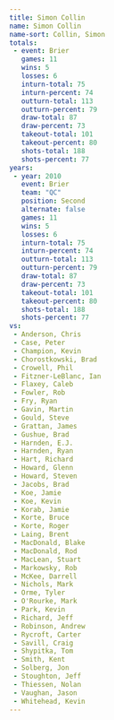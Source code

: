 ```yaml
---
title: Simon Collin
name: Simon Collin
name-sort: Collin, Simon
totals:
 - event: Brier
   games: 11
   wins: 5
   losses: 6
   inturn-total: 75
   inturn-percent: 74
   outturn-total: 113
   outturn-percent: 79
   draw-total: 87
   draw-percent: 73
   takeout-total: 101
   takeout-percent: 80
   shots-total: 188
   shots-percent: 77
years:
 - year: 2010
   event: Brier
   team: "QC"
   position: Second
   alternate: false
   games: 11
   wins: 5
   losses: 6
   inturn-total: 75
   inturn-percent: 74
   outturn-total: 113
   outturn-percent: 79
   draw-total: 87
   draw-percent: 73
   takeout-total: 101
   takeout-percent: 80
   shots-total: 188
   shots-percent: 77
vs:
 - Anderson, Chris
 - Case, Peter
 - Champion, Kevin
 - Chorostkowski, Brad
 - Crowell, Phil
 - Fitzner-LeBlanc, Ian
 - Flaxey, Caleb
 - Fowler, Rob
 - Fry, Ryan
 - Gavin, Martin
 - Gould, Steve
 - Grattan, James
 - Gushue, Brad
 - Harnden, E.J.
 - Harnden, Ryan
 - Hart, Richard
 - Howard, Glenn
 - Howard, Steven
 - Jacobs, Brad
 - Koe, Jamie
 - Koe, Kevin
 - Korab, Jamie
 - Korte, Bruce
 - Korte, Roger
 - Laing, Brent
 - MacDonald, Blake
 - MacDonald, Rod
 - MacLean, Stuart
 - Markowsky, Rob
 - McKee, Darrell
 - Nichols, Mark
 - Orme, Tyler
 - O'Rourke, Mark
 - Park, Kevin
 - Richard, Jeff
 - Robinson, Andrew
 - Rycroft, Carter
 - Savill, Craig
 - Shypitka, Tom
 - Smith, Kent
 - Solberg, Jon
 - Stoughton, Jeff
 - Thiessen, Nolan
 - Vaughan, Jason
 - Whitehead, Kevin
---
```

